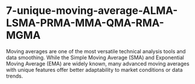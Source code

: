 # 7-unique-moving-average-ALMA-LSMA-PRMA-MMA-QMA-RMA-MGMA

Moving averages are one of the most versatile technical analysis tools and data smoothing. While the Simple Moving Average (SMA) and Exponential Moving Average (EMA) are widely known, many advanced moving averages with unique features offer better adaptability to market conditions or data trends.
